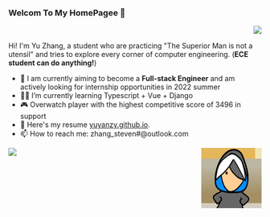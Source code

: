 ### Welcom To My HomePagee 👋

<img align="right" src="https://github-readme-stats.vercel.app/api?username=yuyanzy&show_icons=true&hide_title=true&hide_border=true" />
<br/>

Hi! I'm Yu Zhang, a student who are practicing "The Superior Man is not a utensil" and tries to explore every corner of computer engineering. (**ECE student can do anything!**)

- 🔭 I am currently aiming to become a **Full-stack Engineer** and am actively looking for internship opportunities in 2022 summer
- 👨‍💻 I’m currently learning Typescript + Vue + Django
- 🎮 Overwatch player with the highest competitive score of 3496 in support
- 📄 Here's my resume [yuyanzy.github.io](https://yuyanzy.github.io).
- 📫 How to reach me: zhang_steven#@outlook.com

<img align="right" margin-bottom="-100px" src="./Ana.gif" width="120" height="120">

<img align="left" src="https://github-profile-trophy.vercel.app/?username=yuyanzy&theme=oldie">




  

<!--
**YuYanzy/YuYanzy** is a ✨ _special_ ✨ repository because its `README.md` (this file) appears on your GitHub profile.


Here are some ideas to get you started:

- 🔭 I’m currently working on ...
- 🌱 I’m currently learning ...
- 👯 I’m looking to collaborate on ...
- 🤔 I’m looking for help with ...
- 💬 Ask me about ...
- 📫 How to reach me: ...
- 😄 Pronouns: ...
- ⚡ Fun fact: ...
-->
